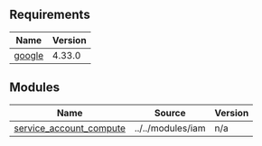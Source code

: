 <!-- BEGIN_TF_DOCS -->
## Requirements

| Name | Version |
|------|---------|
| <a name="requirement_google"></a> [google](#requirement\_google) | 4.33.0 |

## Modules

| Name | Source | Version |
|------|--------|---------|
| <a name="module_service_account_compute"></a> [service\_account\_compute](#module\_service\_account\_compute) | ../../modules/iam | n/a |
<!-- END_TF_DOCS -->
